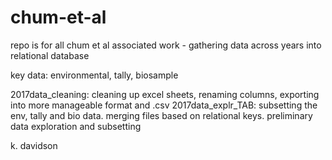 # chum-et-al
repo is for all chum et al associated work - gathering data across years into relational database

key data: environmental, tally, biosample

2017data_cleaning: cleaning up excel sheets, renaming columns, exporting into more manageable format and .csv
2017data_explr_TAB: subsetting the env, tally and bio data. merging files based on relational keys. preliminary data exploration and subsetting

k. davidson
